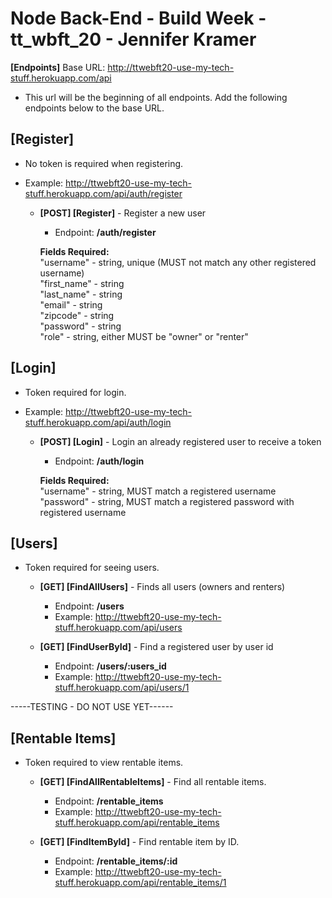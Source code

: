 # Node Back-End - Build Week - tt_wbft_20 - Jennifer Kramer

**[Endpoints]** Base URL: http://ttwebft20-use-my-tech-stuff.herokuapp.com/api
- This url will be the beginning of all endpoints. Add the following endpoints below to the base URL.

## [Register]
- No token is required when registering.
- Example: http://ttwebft20-use-my-tech-stuff.herokuapp.com/api/auth/register

    * **[POST] [Register]** - Register a new user </br>
        - Endpoint: **/auth/register**

        **Fields Required:** </br>
        "username" - string, unique (MUST not match any other registered username) </br>
        "first_name" - string </br>
        "last_name" - string </br>
        "email" - string </br>
        "zipcode" - string </br>
        "password" - string </br>
        "role" - string, either MUST be "owner" or "renter" </br>

## [Login]
- Token required for login.
- Example: http://ttwebft20-use-my-tech-stuff.herokuapp.com/api/auth/login

    * **[POST] [Login]** - Login an already registered user to receive a token </br>
        - Endpoint: **/auth/login**

        **Fields Required:** </br>
        "username" - string, MUST match a registered username </br>
        "password" - string, MUST match a registered password with registered username </br>

## [Users]
- Token required for seeing users.

    * **[GET] [FindAllUsers]** - Finds all users (owners and renters) </br>
        - Endpoint: **/users**
        - Example: http://ttwebft20-use-my-tech-stuff.herokuapp.com/api/users

    * **[GET] [FindUserById]** - Find a registered user by user id </br>
        - Endpoint: **/users/:users_id**
        - Example: http://ttwebft20-use-my-tech-stuff.herokuapp.com/api/users/1

-----TESTING - DO NOT USE YET------

## [Rentable Items]
- Token required to view rentable items.

    * **[GET] [FindAllRentableItems]** - Find all rentable items. </br>
        - Endpoint: **/rentable_items**
        - Example: http://ttwebft20-use-my-tech-stuff.herokuapp.com/api/rentable_items
    
    * **[GET] [FindItemById]** - Find rentable item by ID. </br>
        - Endpoint: **/rentable_items/:id**
        - Example: http://ttwebft20-use-my-tech-stuff.herokuapp.com/api/rentable_items/1